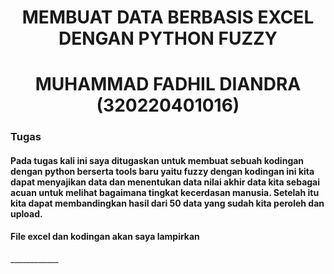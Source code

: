 <p align="center">
  <h1 align="center">MEMBUAT DATA BERBASIS EXCEL DENGAN PYTHON FUZZY</h1>
</p>

<p align="center">
  <h1 align="center">MUHAMMAD FADHIL DIANDRA (320220401016)</h1>
</p>

### Tugas
<h4>
Pada tugas kali ini saya ditugaskan untuk membuat sebuah kodingan dengan python berserta tools baru yaitu fuzzy dengan kodingan ini kita dapat menyajikan data dan menentukan data nilai akhir data kita sebagai acuan untuk melihat bagaimana tingkat kecerdasan manusia.  Setelah itu kita dapat membandingkan hasil dari 50 data yang sudah kita peroleh dan upload.
</h4>

<h4>
File excel dan kodingan akan saya lampirkan
</h4>
____________
